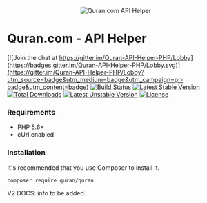 <p align="center"><img src="http://i.imgur.com/fWuCik5.png" alt="Quran.com API Helper"></p>

Quran.com - API Helper
======================

[![Join the chat at https://gitter.im/Quran-API-Helper-PHP/Lobby](https://badges.gitter.im/Quran-API-Helper-PHP/Lobby.svg)](https://gitter.im/Quran-API-Helper-PHP/Lobby?utm_source=badge&utm_medium=badge&utm_campaign=pr-badge&utm_content=badge)
[![Build Status](https://travis-ci.org/theahmadzai/quran.svg?branch=master)](https://travis-ci.org/theahmadzai/quran)
[![Latest Stable Version](https://poser.pugx.org/quran/quran/v/stable)](https://packagist.org/packages/quran/quran)
[![Total Downloads](https://poser.pugx.org/quran/quran/downloads)](https://packagist.org/packages/quran/quran)
[![Latest Unstable Version](https://poser.pugx.org/quran/quran/v/unstable)](https://packagist.org/packages/quran/quran)
[![License](https://poser.pugx.org/quran/quran/license)](https://packagist.org/packages/quran/quran)

### Requirements
- PHP 5.6+
- cUrl enabled

### Installation
It's recommended that you use Composer to install it.
```sh
composer require quran/quran
```

V2 DOCS: info to be added.

